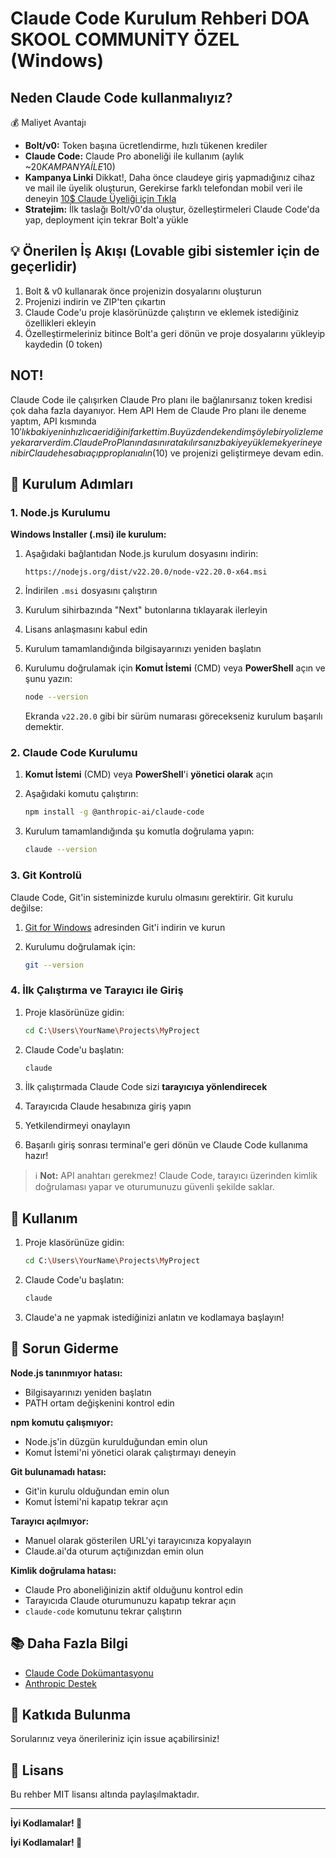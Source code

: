 # Claude Code Kurulum Rehberi DOA SKOOL COMMUNİTY ÖZEL (Windows)

## Neden Claude Code kullanmalıyız?

💰 Maliyet Avantajı

- **Bolt/v0:** Token başına ücretlendirme, hızlı tükenen krediler
- **Claude Code:** Claude Pro aboneliği ile kullanım (aylık ~$20 KAMPANYA İLE 10$)
- **Kampanya Linki** Dikkat!, Daha önce claudeye giriş yapmadığınız cihaz ve mail ile üyelik oluşturun, Gerekirse farklı telefondan mobil veri ile deneyin [10$ Claude Üyeliği için Tıkla](https://claude.ai/alex)
- **Stratejim:** İlk taslağı Bolt/v0'da oluştur, özelleştirmeleri Claude Code'da yap, deployment için tekrar Bolt'a yükle

## 💡 Önerilen İş Akışı (Lovable gibi sistemler için de geçerlidir)

1. Bolt & v0 kullanarak önce projenizin dosyalarını oluşturun
2. Projenizi indirin ve ZIP'ten çıkartın
3. Claude Code'u proje klasörünüzde çalıştırın ve eklemek istediğiniz özellikleri ekleyin
4. Özelleştirmeleriniz bitince Bolt'a geri dönün ve proje dosyalarını yükleyip kaydedin (0 token)

## NOT!

Claude Code ile çalışırken Claude Pro planı ile bağlanırsanız token kredisi çok daha fazla dayanıyor.
Hem API Hem de Claude Pro planı ile deneme yaptım, API kısmında 10$'lık bakiyenin hızlıca eridiğini fark ettim.
Bu yüzden de kendim şöyle bir yol izlemeye karar verdim.
Claude Pro Planında sınıra takılırsanız bakiye yüklemek yerine yeni bir Claude hesabı açıp pro planı alın (10$) ve projenizi geliştirmeye devam edin.

## 🚀 Kurulum Adımları

### 1. Node.js Kurulumu

**Windows Installer (.msi) ile kurulum:**

1. Aşağıdaki bağlantıdan Node.js kurulum dosyasını indirin:
   ```
   https://nodejs.org/dist/v22.20.0/node-v22.20.0-x64.msi
   ```

2. İndirilen `.msi` dosyasını çalıştırın

3. Kurulum sihirbazında "Next" butonlarına tıklayarak ilerleyin

4. Lisans anlaşmasını kabul edin

5. Kurulum tamamlandığında bilgisayarınızı yeniden başlatın

6. Kurulumu doğrulamak için **Komut İstemi** (CMD) veya **PowerShell** açın ve şunu yazın:
   ```bash
   node --version
   ```
   
   Ekranda `v22.20.0` gibi bir sürüm numarası görecekseniz kurulum başarılı demektir.

### 2. Claude Code Kurulumu

1. **Komut İstemi** (CMD) veya **PowerShell**'i **yönetici olarak** açın

2. Aşağıdaki komutu çalıştırın:
   ```bash
   npm install -g @anthropic-ai/claude-code
   ```

3. Kurulum tamamlandığında şu komutla doğrulama yapın:
   ```bash
   claude --version
   ```

### 3. Git Kontrolü

Claude Code, Git'in sisteminizde kurulu olmasını gerektirir. Git kurulu değilse:

1. [Git for Windows](https://git-scm.com/download/win) adresinden Git'i indirin ve kurun

2. Kurulumu doğrulamak için:
   ```bash
   git --version
   ```

### 4. İlk Çalıştırma ve Tarayıcı ile Giriş

1. Proje klasörünüze gidin:
   ```bash
   cd C:\Users\YourName\Projects\MyProject
   ```

2. Claude Code'u başlatın:
   ```bash
   claude
   ```

3. İlk çalıştırmada Claude Code sizi **tarayıcıya yönlendirecek**

4. Tarayıcıda Claude hesabınıza giriş yapın

5. Yetkilendirmeyi onaylayın

6. Başarılı giriş sonrası terminal'e geri dönün ve Claude Code kullanıma hazır!

> ℹ️ **Not:** API anahtarı gerekmez! Claude Code, tarayıcı üzerinden kimlik doğrulaması yapar ve oturumunuzu güvenli şekilde saklar.

## 📖 Kullanım

1. Proje klasörünüze gidin:
   ```bash
   cd C:\Users\YourName\Projects\MyProject
   ```

2. Claude Code'u başlatın:
   ```bash
   claude
   ```

3. Claude'a ne yapmak istediğinizi anlatın ve kodlamaya başlayın!


## 🔧 Sorun Giderme

**Node.js tanınmıyor hatası:**
- Bilgisayarınızı yeniden başlatın
- PATH ortam değişkenini kontrol edin

**npm komutu çalışmıyor:**
- Node.js'in düzgün kurulduğundan emin olun
- Komut İstemi'ni yönetici olarak çalıştırmayı deneyin

**Git bulunamadı hatası:**
- Git'in kurulu olduğundan emin olun
- Komut İstemi'ni kapatıp tekrar açın

**Tarayıcı açılmıyor:**
- Manuel olarak gösterilen URL'yi tarayıcınıza kopyalayın
- Claude.ai'da oturum açtığınızdan emin olun

**Kimlik doğrulama hatası:**
- Claude Pro aboneliğinizin aktif olduğunu kontrol edin
- Tarayıcıda Claude oturumunuzu kapatıp tekrar açın
- `claude-code` komutunu tekrar çalıştırın

## 📚 Daha Fazla Bilgi

- [Claude Code Dokümantasyonu](https://docs.claude.com/en/docs/claude-code)
- [Anthropic Destek](https://support.claude.com)

## 🤝 Katkıda Bulunma

Sorularınız veya önerileriniz için issue açabilirsiniz!

## 📝 Lisans

Bu rehber MIT lisansı altında paylaşılmaktadır.

---

**İyi Kodlamalar! 🚀**


**İyi Kodlamalar! 🚀**
